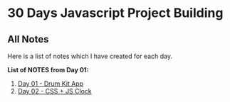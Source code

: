 # 30 Days Javascript Project Building

## All Notes
Here is a list of notes which I have created for each day.

**List of NOTES from Day 01:**
1.  [Day 01 - Drum Kit App](Day01-DrumKitApp/Day01.md)
1.  [Day 02 - CSS + JS Clock](Day02-CSSJsClock/Day02.md)